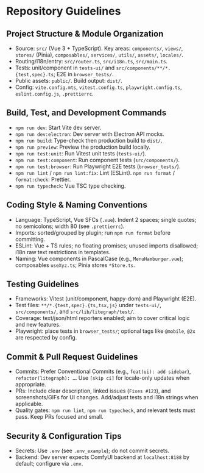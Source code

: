 # Repository Guidelines

## Project Structure & Module Organization
- Source: `src/` (Vue 3 + TypeScript). Key areas: `components/`, `views/`, `stores/` (Pinia), `composables/`, `services/`, `utils/`, `assets/`, `locales/`.
- Routing/i18n/entry: `src/router.ts`, `src/i18n.ts`, `src/main.ts`.
- Tests: unit/component in `tests-ui/` and `src/components/**/*.{test,spec}.ts`; E2E in `browser_tests/`.
- Public assets: `public/`. Build output: `dist/`.
- Config: `vite.config.mts`, `vitest.config.ts`, `playwright.config.ts`, `eslint.config.js`, `.prettierrc`.

## Build, Test, and Development Commands
- `npm run dev`: Start Vite dev server.
- `npm run dev:electron`: Dev server with Electron API mocks.
- `npm run build`: Type-check then production build to `dist/`.
- `npm run preview`: Preview the production build locally.
- `npm run test:unit`: Run Vitest unit tests (`tests-ui/`).
- `npm run test:component`: Run component tests (`src/components/`).
- `npm run test:browser`: Run Playwright E2E tests (`browser_tests/`).
- `npm run lint` / `npm run lint:fix`: Lint (ESLint). `npm run format` / `format:check`: Prettier.
- `npm run typecheck`: Vue TSC type checking.

## Coding Style & Naming Conventions
- Language: TypeScript, Vue SFCs (`.vue`). Indent 2 spaces; single quotes; no semicolons; width 80 (see `.prettierrc`).
- Imports: sorted/grouped by plugin; run `npm run format` before committing.
- ESLint: Vue + TS rules; no floating promises; unused imports disallowed; i18n raw text restrictions in templates.
- Naming: Vue components in PascalCase (e.g., `MenuHamburger.vue`); composables `useXyz.ts`; Pinia stores `*Store.ts`.

## Testing Guidelines
- Frameworks: Vitest (unit/component, happy-dom) and Playwright (E2E).
- Test files: `**/*.{test,spec}.{ts,tsx,js}` under `tests-ui/`, `src/components/`, and `src/lib/litegraph/test/`.
- Coverage: text/json/html reporters enabled; aim to cover critical logic and new features.
- Playwright: place tests in `browser_tests/`; optional tags like `@mobile`, `@2x` are respected by config.

## Commit & Pull Request Guidelines
- Commits: Prefer Conventional Commits (e.g., `feat(ui): add sidebar`), `refactor(litegraph): …`. Use `[skip ci]` for locale-only updates when appropriate.
- PRs: Include clear description, linked issues (`Fixes #123`), and screenshots/GIFs for UI changes. Add/adjust tests and i18n strings when applicable.
- Quality gates: `npm run lint`, `npm run typecheck`, and relevant tests must pass. Keep PRs focused and small.

## Security & Configuration Tips
- Secrets: Use `.env` (see `.env_example`); do not commit secrets.
- Backend: Dev server expects ComfyUI backend at `localhost:8188` by default; configure via `.env`.
